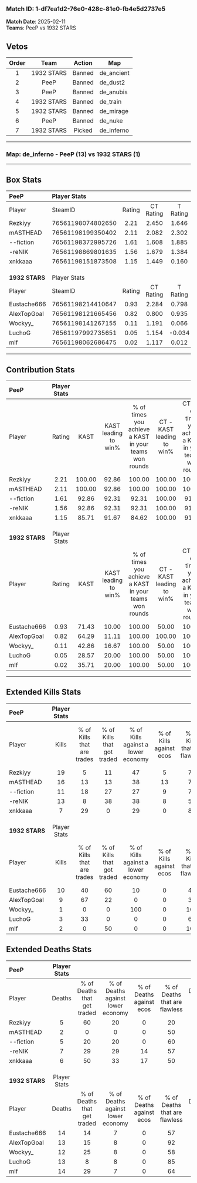 ### Match ID: 1-df7ea1d2-76e0-428c-81e0-fb4e5d2737e5  
**Match Date**: 2025-02-11  
**Teams**: PeeP vs 1932 STARS  

## Vetos  

| Order | Team | Action | Map |
| :---: | :--: | :----: | --- |
| 1 | 1932 STARS | Banned | de_ancient |
| 2 | PeeP | Banned | de_dust2 |
| 3 | PeeP | Banned | de_anubis |
| 4 | 1932 STARS | Banned | de_train |
| 5 | 1932 STARS | Banned | de_mirage |
| 6 | PeeP | Banned | de_nuke |
| 7 | 1932 STARS | Picked | de_inferno |

---  

### **Map**: de_inferno - PeeP (13) vs 1932 STARS (1)  
---  

## Box Stats  

| **PeeP**       | Player Stats      |        |           |          |        |       |       |         |        |      |     |
| :- | :- | :-: | :-: | :-: | :-: | :-: | :-: | :-: | :-: | :-: | :-: |
| Player         | SteamID           | Rating | CT Rating | T Rating |  KAST  |  ADR  | Kills | Assists | Deaths | K/D  | HS% |
| Rezkiyy        | 76561198074802650 |  2.21  |   2.450   |  1.646   | 100.00 | 124.0 |  19   |    5    |   5    | 3.80 | 68  |
| mASTHEAD       | 76561198199350402 |  2.11  |   2.082   |  2.302   | 100.00 | 114.9 |  16   |    6    |   2    | 8.00 | 31  |
| --fiction      | 76561198372995726 |  1.61  |   1.608   |  1.885   | 92.86  | 99.3  |  11   |    9    |   5    | 2.20 | 45  |
| -reNIK         | 76561198869801635 |  1.56  |   1.679   |  1.384   | 92.86  | 82.5  |  13   |    3    |   7    | 1.86 | 46  |
| xnkkaaa        | 76561198151873508 |  1.15  |   1.449   |  0.160   | 85.71  | 65.1  |   7   |    7    |   6    | 1.17 | 85  |
|                |                   |        |           |          |        |       |       |         |        |      |     |
|                |                   |        |           |          |        |       |       |         |        |      |     |
|                |                   |        |           |          |        |       |       |         |        |      |     |
| **1932 STARS** | Player Stats      |        |           |          |        |       |       |         |        |      |     |
| Player         | SteamID           | Rating | CT Rating | T Rating |  KAST  |  ADR  | Kills | Assists | Deaths | K/D  | HS% |
| Eustache666    | 76561198214410647 |  0.93  |   2.284   |  0.798   | 71.43  | 77.7  |  10   |    2    |   14   | 0.71 | 70  |
| AlexTopGoal    | 76561198121665456 |  0.82  |   0.800   |  0.935   | 64.29  | 69.8  |   9   |    1    |   13   | 0.69 | 33  |
| Wockyy_        | 76561198141267155 |  0.11  |   1.191   |  0.066   | 42.86  | 37.1  |   1   |    2    |   12   | 0.08 |  0  |
| LuchoG         | 76561197992735651 |  0.05  |   1.154   |  -0.034  | 28.57  | 26.5  |   3   |    0    |   13   | 0.23 | 66  |
| mlf            | 76561198062686475 |  0.02  |   1.117   |  0.012   | 35.71  | 30.3  |   2   |    1    |   14   | 0.14 | 100 |
---  

## Contribution Stats  

| **PeeP**       | Player Stats |        |                      |                                                        |                           |                                                             |                          |                                                            |
| :- | :-: | :-: | :-: | :-: | :-: | :-: | :-: | :-: |
| Player         |    Rating    |  KAST  | KAST leading to win% | % of times you achieve a KAST in your teams won rounds | CT - KAST leading to win% | CT - % of times you achieve a KAST in your teams won rounds | T - KAST leading to win% | T - % of times you achieve a KAST in your teams won rounds |
| Rezkiyy        |     2.21     | 100.00 |        92.86         |                         100.00                         |          100.00           |                           100.00                            |          50.00           |                           100.00                           |
| mASTHEAD       |     2.11     | 100.00 |        92.86         |                         100.00                         |          100.00           |                           100.00                            |          50.00           |                           100.00                           |
| --fiction      |     1.61     | 92.86  |        92.31         |                         92.31                          |          100.00           |                            91.67                            |          50.00           |                           100.00                           |
| -reNIK         |     1.56     | 92.86  |        92.31         |                         92.31                          |          100.00           |                            91.67                            |          50.00           |                           100.00                           |
| xnkkaaa        |     1.15     | 85.71  |        91.67         |                         84.62                          |          100.00           |                            91.67                            |           0.00           |                            0.00                            |
|                |              |        |                      |                                                        |                           |                                                             |                          |                                                            |
|                |              |        |                      |                                                        |                           |                                                             |                          |                                                            |
|                |              |        |                      |                                                        |                           |                                                             |                          |                                                            |
| **1932 STARS** | Player Stats |        |                      |                                                        |                           |                                                             |                          |                                                            |
| Player         |    Rating    |  KAST  | KAST leading to win% | % of times you achieve a KAST in your teams won rounds | CT - KAST leading to win% | CT - % of times you achieve a KAST in your teams won rounds | T - KAST leading to win% | T - % of times you achieve a KAST in your teams won rounds |
| Eustache666    |     0.93     | 71.43  |        10.00         |                         100.00                         |           50.00           |                           100.00                            |           0.00           |                            0.00                            |
| AlexTopGoal    |     0.82     | 64.29  |        11.11         |                         100.00                         |          100.00           |                           100.00                            |           0.00           |                            0.00                            |
| Wockyy_        |     0.11     | 42.86  |        16.67         |                         100.00                         |           50.00           |                           100.00                            |           0.00           |                            0.00                            |
| LuchoG         |     0.05     | 28.57  |        20.00         |                         100.00                         |           50.00           |                           100.00                            |           0.00           |                            0.00                            |
| mlf            |     0.02     | 35.71  |        20.00         |                         100.00                         |           50.00           |                           100.00                            |           0.00           |                            0.00                            |
---  

## Extended Kills Stats  

| **PeeP**       | Player Stats |                            |                            |                                    |                         |                              |                                 |                                       |                    |           |
| :- | :-: | :-: | :-: | :-: | :-: | :-: | :-: | :-: | :-: | :-: |
| Player         |    Kills     | % of Kills that are trades | % of Kills that got traded | % of Kills against a lower economy | % of Kills against ecos | % of Kills that are flawless | % of Kills that are close duels | % of Kills that are assisted by flash | Pistol Round Kills | AWP Kills |
| Rezkiyy        |      19      |             5              |             11             |                 47                 |            5            |              74              |                5                |                   0                   |         0          |     1     |
| mASTHEAD       |      16      |             13             |             13             |                 38                 |           13            |              75              |                0                |                   6                   |         6          |     2     |
| --fiction      |      11      |             18             |             27             |                 27                 |            9            |              73              |                0                |                   0                   |         0          |     3     |
| -reNIK         |      13      |             8              |             38             |                 38                 |            8            |              54              |               15                |                  15                   |         0          |     0     |
| xnkkaaa        |      7       |             29             |             0              |                 29                 |            0            |              86              |               14                |                   0                   |         0          |     1     |
|                |              |                            |                            |                                    |                         |                              |                                 |                                       |                    |           |
|                |              |                            |                            |                                    |                         |                              |                                 |                                       |                    |           |
|                |              |                            |                            |                                    |                         |                              |                                 |                                       |                    |           |
| **1932 STARS** | Player Stats |                            |                            |                                    |                         |                              |                                 |                                       |                    |           |
| Player         |    Kills     | % of Kills that are trades | % of Kills that got traded | % of Kills against a lower economy | % of Kills against ecos | % of Kills that are flawless | % of Kills that are close duels | % of Kills that are assisted by flash | Pistol Round Kills | AWP Kills |
| Eustache666    |      10      |             40             |             60             |                 10                 |            0            |              40              |                0                |                   0                   |         0          |     3     |
| AlexTopGoal    |      9       |             67             |             22             |                 0                  |            0            |              33              |                0                |                   0                   |         2          |     1     |
| Wockyy_        |      1       |             0              |             0              |                100                 |            0            |             100              |                0                |                   0                   |         0          |     0     |
| LuchoG         |      3       |             33             |             0              |                 0                  |            0            |              67              |               33                |                   0                   |         0          |     1     |
| mlf            |      2       |             0              |             50             |                 0                  |            0            |             100              |                0                |                   0                   |         0          |     1     |
## Extended Deaths Stats  

| **PeeP**       | Player Stats |                             |                                   |                          |                               |                            |                           |               |
| :- | :-: | :-: | :-: | :-: | :-: | :-: | :-: | :-: |
| Player         |    Deaths    | % of Deaths that get traded | % of Deaths against lower economy | % of Deaths against ecos | % of Deaths that are flawless | % of Deaths that are close | % of Deaths while blinded | Deaths to AWP |
| Rezkiyy        |      5       |             60              |                20                 |            0             |              20               |             0              |             0             |       0       |
| mASTHEAD       |      2       |              0              |                 0                 |            0             |              50               |             0              |             0             |       0       |
| --fiction      |      5       |             20              |                20                 |            0             |              60               |             20             |             0             |       1       |
| -reNIK         |      7       |             29              |                29                 |            14            |              57               |             0              |             0             |       1       |
| xnkkaaa        |      6       |             50              |                33                 |            17            |              50               |             0              |             0             |       0       |
|                |              |                             |                                   |                          |                               |                            |                           |               |
|                |              |                             |                                   |                          |                               |                            |                           |               |
|                |              |                             |                                   |                          |                               |                            |                           |               |
| **1932 STARS** | Player Stats |                             |                                   |                          |                               |                            |                           |               |
| Player         |    Deaths    | % of Deaths that get traded | % of Deaths against lower economy | % of Deaths against ecos | % of Deaths that are flawless | % of Deaths that are close | % of Deaths while blinded | Deaths to AWP |
| Eustache666    |      14      |             14              |                 7                 |            0             |              57               |             7              |             0             |       1       |
| AlexTopGoal    |      13      |             15              |                 8                 |            0             |              92               |             0              |             8             |       2       |
| Wockyy_        |      12      |             25              |                 8                 |            0             |              58               |             8              |            17             |       1       |
| LuchoG         |      13      |              8              |                 8                 |            0             |              85               |             8              |             0             |       1       |
| mlf            |      14      |             29              |                 7                 |            0             |              64               |             7              |             0             |       1       |
